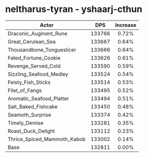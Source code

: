# neltharus-tyran - yshaarj-cthun
| Actor | DPS | Increase |
|---|:---:|:---:|
|Draconic_Augment_Rune|133766|0.72%|
|Great_Cerulean_Sea|133667|0.64%|
|Thousandbone_Tongueslicer|133666|0.64%|
|Fated_Fortune_Cookie|133626|0.61%|
|Revenge_Served_Cold|133590|0.59%|
|Sizzling_Seafood_Medley|133524|0.54%|
|Feisty_Fish_Sticks|133514|0.53%|
|Filet_of_Fangs|133495|0.52%|
|Aromatic_Seafood_Platter|133494|0.51%|
|Salt_Baked_Fishcake|133450|0.48%|
|Seamoth_Surprise|133374|0.42%|
|Timely_Demise|133281|0.35%|
|Roast_Duck_Delight|133112|0.23%|
|Thrice_Spiced_Mammoth_Kabob|133002|0.14%|
|Base|132811|0.00%|

